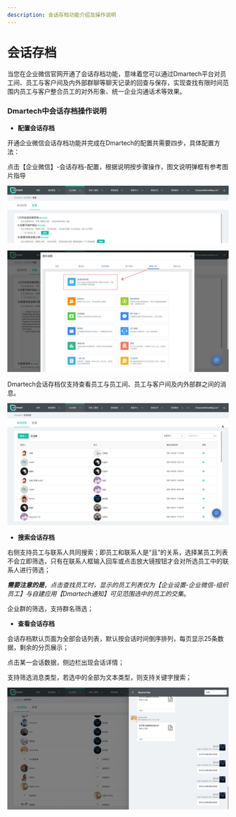 ```yaml
---
description: 会话存档功能介绍及操作说明
---
```


# 会话存档

当您在企业微信官网开通了会话存档功能，意味着您可以通过Dmartech平台对员工间、员工与客户间及内外部群聊等聊天记录的回查与保存，实现查找有限时间范围内员工与客户整合员工的对外形象、统一企业沟通话术等效果。

### **Dmartech中会话存档操作说明**

* **配置会话存档**

开通企业微信会话存档功能并完成在Dmartech的配置共需要四步，具体配置方法：

点击【企业微信】-会话存档-配置，根据说明按步骤操作，图文说明弹框有参考图片指导

![&#x4F1A;&#x8BDD;&#x5B58;&#x6863;&#x914D;&#x7F6E;&#x754C;&#x9762;](../.gitbook/assets/26.png)

![&#x6BCF;&#x6B65;&#x64CD;&#x4F5C;&#x90FD;&#x6709;&#x56FE;&#x6587;&#x8BF4;&#x660E;](../.gitbook/assets/27.png)

Dmartech会话存档仅支持查看员工与员工间、员工与客户间及内外部群之间的消息。

![](../.gitbook/assets/28%20%281%29.png)



* **搜索会话存档**

右侧支持员工与联系人共同搜索；即员工和联系人是“且”的关系，选择某员工列表不会立即筛选，只有在联系人框输入回车或点击放大镜按钮才会对所选员工中的联系人进行筛选；

_**需要注意的是**_，_点击查找员工时，显示的员工列表仅为【企业设置-企业微信-组织员工】与自建应用【Dmartech通知】可见范围选中的员工的交集_。

企业群的筛选，支持群名筛选；



* **查看会话存档**

会话存档默认页面为全部会话列表，默认按会话时间倒序排列，每页显示25条数据，剩余的分页展示；

点击某一会话数据，侧边栏出现会话详情；

支持筛选消息类型，若选中的全部为文本类型，则支持关键字搜索；

![&#x4FA7;&#x8FB9;&#x680F;&#x67E5;&#x770B;&#x4F1A;&#x8BDD;&#x5B58;&#x6863;](../.gitbook/assets/29%20%281%29.png)

